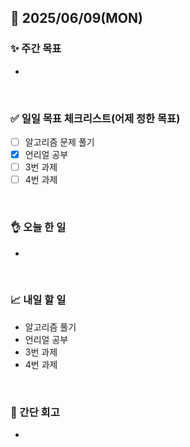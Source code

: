 ## 📅 2025/06/09(MON)


### ✨ 주간 목표

- 

<br/>

### ✅ 일일 목표 체크리스트(어제 정한 목표)

- [ ] 알고리즘 문제 풀기
- [x] 언리얼 공부
- [ ] 3번 과제
- [ ] 4번 과제

<br/>

### 👌 오늘 한 일

- 
  
<br/>


### 📈 내일 할 일

- 알고리즘 풀기
- 언리얼 공부
- 3번 과제
- 4번 과제

<br/>

### 💭 간단 회고

- 

<br/>
